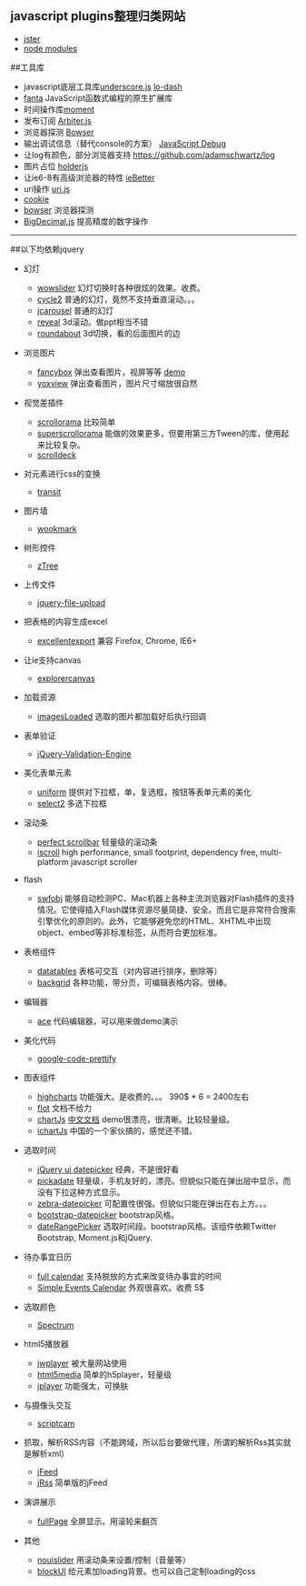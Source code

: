 ## javascript plugins整理归类网站
 * [jster](http://jster.net/) 
 * [node modules](https://nodejsmodules.org/)

##工具库
 * javascript底层工具库[underscore.js](http://underscorejs.org/) [lo-dash](http://lodash.com/)
 * [fanta](http://madscript.com/fanta/) JavaScript函数式编程的原生扩展库
 * 时间操作库[moment](http://momentjs.com/) 
 * 发布订阅  [Arbiter.js](http://arbiterjs.com/)
 * 浏览器探测 [Bowser](https://github.com/ded/bowser)
 * 输出调试信息（替代console的方案） [JavaScript Debug](http://benalman.com/projects/javascript-debug-console-log/)
 * 让log有颜色，部分浏览器支持 https://github.com/adamschwartz/log
 * 图片占位 [holderjs](http://imsky.github.io/holder/)
 * 让ie6-8有高级浏览器的特性 [ieBetter](https://github.com/zhangxinxu/ieBetter.js)
 * uri操作 [uri.js](https://github.com/medialize/URI.js) 
 * [cookie](https://github.com/ScottHamper/Cookies)
 * [bowser](https://github.com/ded/bowser) 浏览器探测
 * [BigDecimal.js](https://github.com/dtrebbien/BigDecimal.js) 提高精度的数字操作

****
##以下均依赖jquery
* 幻灯
    * [wowslider](http://wowslider.com/rq/jquery-image-viewer/)  幻灯切换时各种很炫的效果。收费。
    * [cycle2](http://jquery.malsup.com/cycle2/) 普通的幻灯，竟然不支持垂直滚动。。。
    * [jcarousel](http://sorgalla.com/jcarousel/) 普通的幻灯
    * [reveal](https://github.com/hakimel/reveal.js) 3d滚动。做ppt相当不错
    * [roundabout](https://github.com/fredleblanc/roundabout) 3d切换，看的后面图片的边
	

* 浏览图片
    * [fancybox](http://fancyapps.com/fancybox/) 弹出查看图片，视屏等等 [demo](http://fancyapps.com/fancybox/demo/)
    * [yoxview](http://www.yoxigen.com/yoxview/) 弹出查看图片，图片尺寸缩放很自然

* 视觉差插件
    * [scrollorama](https://github.com/johnpolacek/scrollorama) 比较简单 
    * [superscrollorama](https://github.com/johnpolacek/superscrollorama) 能做的效果更多，但要用第三方Tween的库，使用起来比较复杂。
    * [scrolldeck](https://github.com/johnpolacek/scrolldeck.js)

* 对元素进行css的变换
    * [transit](https://github.com/rstacruz/jquery.transit)

* 图片墙
    * [wookmark](http://www.wookmark.com/jquery-plugin)

* 树形控件
    * [zTree](http://www.ztree.me/v3/main.php#_zTreeInfo)

* 上传文件
    * [jquery-file-upload](https://github.com/blueimp/jQuery-File-Upload)

* 把表格的内容生成excel
    * [excellentexport](https://github.com/jmaister/excellentexport) 兼容 Firefox, Chrome, IE6+ 

* 让ie支持canvas
    * [explorercanvas](http://code.google.com/p/explorercanvas/d)


* 加载资源
    * [imagesLoaded](http://desandro.github.io/imagesloaded/) 选取的图片都加载好后执行回调

* 表单验证
    * [jQuery-Validation-Engine](http://posabsolute.github.io/jQuery-Validation-Engine/)

* 美化表单元素
    * [uniform](http://uniformjs.com/) 提供对下拉框，单，复选框，按钮等表单元素的美化
    * [select2](http://ivaynberg.github.io/select2/index.html) 多选下拉框  
* 滚动条
    * [perfect scrollbar](https://github.com/noraesae/perfect-scrollbar) 轻量级的滚动条
    * [iscroll](http://iscrolljs.com) high performance, small footprint, dependency free, multi-platform javascript scroller
* flash
    * [swfobj](http://code.google.com/p/swfobject/wiki/documentation) 能够自动检测PC、Mac机器上各种主流浏览器对Flash插件的支持情况。它使得插入Flash媒体资源尽量简捷、安全。而且它是非常符合搜索引擎优化的原则的。此外，它能够避免您的HTML、XHTML中出现object、embed等非标准标签，从而符合更加标准。 


* 表格组件
    * [datatables](http://www.datatables.net/) 表格可交互（对内容进行排序，删除等）
    * [backgrid](http://backgridjs.com/) 各种功能，带分页，可编辑表格内容。很棒。
* 编辑器
    * [ace](http://ace.c9.io) 代码编辑器，可以用来做demo演示
* 美化代码
    * [google-code-prettify](https://code.google.com/p/google-code-prettify/) 

* 图表组件  
	*  [highcharts](http://www.highcharts.com/) 功能强大。是收费的。。。 390$ * 6 = 2400左右
	* [flot](http://www.flotcharts.org/) 文档不给力
	* [chartJs](http://www.chartjs.org/) [中文文档](http://www.bootcss.com/p/chart.js/docs/)  demo很漂亮，很清晰。比较轻量级。
	* [ichartJs](http://www.ichartjs.com/) 中国的一个家伙搞的，感觉还不错。

* 选取时间
    * [jQuery ui datepicker](http://jqueryui.com/datepicker/) 经典，不是很好看
    * [pickadate](http://amsul.ca/pickadate.js/) 轻量级，手机友好的，漂亮。但貌似只能在弹出层中显示，而没有下拉这种方式显示。
    * [zebra-datepicker](http://stefangabos.ro/jquery/zebra-datepicker/) 可配置性很强。但貌似只能在弹出在右上方。。。
    * [bootstrap-datepicker](http://www.eyecon.ro/bootstrap-datepicker/) bootstrap风格。
    * [dateRangePicker](https://github.com/dangrossman/bootstrap-daterangepicker) 选取时间段。bootstrap风格。该组件依赖Twitter Bootstrap, Moment.js和jQuery.

* 待办事宜日历
   * [full calendar](http://arshaw.com/fullcalendar/) 支持脱放的方式来改变待办事宜的时间
   * [Simple Events Calendar](http://codecanyon.net/item/simple-events-calendar-js/full_screen_preview/462149?ref=themespotters) 外观很喜欢。收费 5$

* 选取颜色
    * [Spectrum](http://bgrins.github.io/spectrum/?color=&color2=%233355cc&color3=%23000000#toc0) 
* html5播放器
    * [jwplayer](http://www.jwplayer.com/) 被大量网站使用
    * [html5media](http://html5media.info/) 简单的h5player，轻量级
    * [jplayer](http://jplayer.org/) 功能强太，可换肤
* 与摄像头交互
    * [scriptcam](http://www.scriptcam.com/) 
* 抓取，解析RSS内容（不能跨域，所以后台要做代理，所谓的解析Rss其实就是解析xml）
    * [jFeed](https://github.com/jfhovinne/jFeed) 
    * [jRss](https://github.com/malderete/jRss)  简单版的jFeed
* 演讲展示
    * [fullPage](http://alvarotrigo.com/fullPage) 全屏显示。用滚轮来翻页 
* 其他
    * [nouislider](http://refreshless.com/nouislider/) 用滚动条来设置/控制（音量等）
    * [blockUI](http://jquery.malsup.com/block/) 给元素加loading背景。也可以自己定制loading的css
